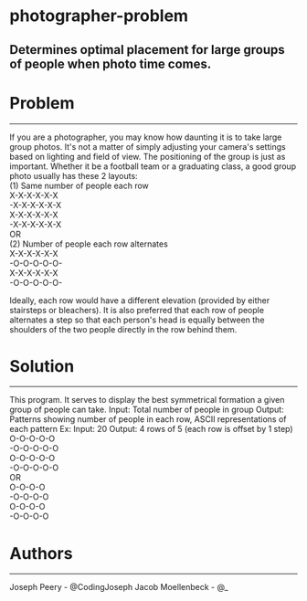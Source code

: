 # photographer-problem
## Determines optimal placement for large groups of people when photo time comes.

# Problem
---
If you are a photographer, you may know how daunting it is to take large group photos. It's not a matter of simply adjusting your camera's settings based on lighting and field of view.
The positioning of the group is just as important. Whether it be a football team or a graduating class, a good group photo usually has these 2 layouts: <br />
(1) Same number of people each row <br />
X-X-X-X-X-X <br />
-X-X-X-X-X-X <br />
X-X-X-X-X-X <br />
-X-X-X-X-X-X <br />
OR <br />
(2) Number of people each row alternates <br />
X-X-X-X-X-X <br />
-O-O-O-O-O- <br />
X-X-X-X-X-X <br />
-O-O-O-O-O- <br />

Ideally, each row would have a different elevation (provided by either stairsteps or bleachers).
It is also preferred that each row of people alternates a step so that each person's head is equally between the shoulders of the two people directly in the row behind them.

# Solution
---
This program. It serves to display the best symmetrical formation a given group of people can take.
Input: Total number of people in group
Output: Patterns showing number of people in each row, ASCII representations of each pattern
Ex: Input: 20
Output: 4 rows of 5 (each row is offset by 1 step) <br />
O-O-O-O-O <br />
-O-O-O-O-O <br />
O-O-O-O-O <br />
-O-O-O-O-O <br />
OR <br />
O-O-O-O <br />
-O-O-O-O <br />
O-O-O-O <br />
-O-O-O-O <br />
# Authors
---
Joseph Peery - @CodingJoseph
Jacob Moellenbeck - @_

